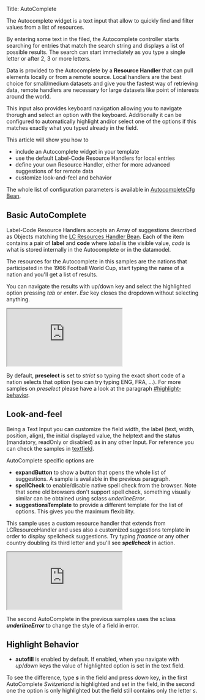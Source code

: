 Title: AutoComplete



The Autocomplete widget is a text input that allow to quickly find and filter values from a list of resources.

<script src='http://snippets.ariatemplates.com/snippets/github.com/ariatemplates/documentation-code/%VERSION%/snippets/widgets/autocomplete/Snippet.tpl?tag=autocomplete&lang=at&outdent=true' defer></script>

By entering some text in the filed, the Autocomplete controller starts searching for entries that match the search string and displays a list of possible results. The search can start immediately as you type a single letter or after 2, 3  or more letters.

Data is provided to the Autocomplete by a **Resource Handler** that can pull elements locally or from a remote source.
Local handlers are the best choice for small/medium datasets and give you the fastest way of retrieving data, remote handlers are necessary for large datasets like point of interests around the world.

This input also provides keyboard navigation allowing you to navigate thorugh and select an option with the keyboard.
Additionally it can be configured to automatically highlight and/or select one of the options if this matches exactly what you typed already in the field.

This article will show you how to 
* include an Autocomplete widget in your template
* use the default Label-Code Resource Handlers for local entries
* define your own Resource Handler, either for more advanced suggestions of for remote data
* customize look-and-feel and behavior

The whole list of configuration parameters is available in [AutocompleteCfg Bean](http://ariatemplates.com/api/#aria.widgets.CfgBeans:AutoCompleteCfg).

## Basic AutoComplete

Label-Code Resource Handlers accepts an Array of suggestions described as Objects matching the [LC Resources Handler Bean](http://ariatemplates.com/api/#aria.resources.handlers.LCResourcesHandlerBean).
Each of the item contains a pair of **label** and **code** where _label_ is the visible value, _code_ is what is stored internally in the Autocomplete or in the datamodel.

The resources for the Autocomplete in this samples are the nations that participated in the 1966 Football World Cup, start typing the name of a nation and you'll get a list of results.

You can navigate the results with up/down key and select the highlighted option pressing _tab_ or _enter_. _Esc_ key closes the dropdown without selecting anything.

<iframe class='samples' src='http://snippets.ariatemplates.com/samples/github.com/ariatemplates/documentation-code/%VERSION%/samples/widgets/autocomplete/basic/?skip=1' ></iframe>

By default, **preselect** is set to _strict_ so typing the exact short code of a nation selects that option (you can try typing ENG, FRA, ...). For more samples on _preselect_ please have a look at the paragraph [#highlight-behavior](#highlight-behavior).

## Look-and-feel

Being a Text Input you can customize the field width, the label (text, width, position, align), the initial displayed value, the helptext and the status (mandatory, readOnly or disabled) as in any other Input. For reference you can check the samples in [textfield](textfield).

AutoComplete specific options are
* **expandButton** to show a button that opens the whole list of suggestions. A sample is available in the previous paragraph.
* **spellCheck** to enable/disable native spell check from the browser. Note that some old browsers don't support spell check, something visually similar can be obtained using sclass _underlineError_.
* **suggestionsTemplate** to provide a different template for the list of options. This gives you the maximum flexibility.

This sample uses a custom resource handler that extends from LCResourceHandler and uses also a customized suggestions template in order to display spellcheck suggestions.
Try typing _fraance_ or any other country doubling its third letter and you'll see _**spellcheck**_ in action.

<iframe class='samples' src='http://snippets.ariatemplates.com/samples/github.com/ariatemplates/documentation-code/%VERSION%/samples/widgets/autocomplete/spellcheck/?skip=1' ></iframe>

The second AutoComplete in the previous samples uses the sclass _**underlineError**_ to change the style of a field in error.

## Highlight Behavior

* **autofill** is enabled by default. If enabled, when you navigate with _up_/_down_ keys the value of highlighted option is set in the text field.

To see the difference, type _**s**_ in the field and press _down_ key, in the first AutoComplete _Switzerland_ is highlighted and set in the field, in the second one the option is only highlighted but the field still contains only the letter _s_.

<template templateclasspath="ariadoc.samples.widgets.autocomplete.HighlightAutofill" />


* **preselect** allows to modify the way options are highlighted when typing.
	* _strict_: the first option is highlighted only if the search string (what you type in the text field) matches exactly the label or the code.
	* _always_: the first option is always highlighted.
	* _none_: the first option is never highlighted.

You can type _ENG_ or _England_ in the three AutoComplete below and check how suggestions are highlighted. 
In _**strict**_ mode the suggestion is highlighted only when you type entirely _ENG_ or _England_, in _**always**_ mode as soon as you type the letter _e_ and in _**none**_ mode highlight is disabled completely.

<template templateclasspath="ariadoc.samples.widgets.autocomplete.HighlightPreselect" />

## Action

AutoComplete is a form widget, meaning that it is a good addition to your forms although it can be used also outside such element. For this reason it doesn't allow to react on user interaction (click, focus, ...) but only to data changes.

* **onchange**: called when the value in the field changes. Changes are not immediate as you type, but happens when you leave the field, after a blur or after selecting one of the options.

In this sample the _**onchange**_ callback shows a small notification above the AutoComplete. If you type something in the field and highlight its options the callback is not called, but if you select one option clicking on it, pressing _Enter_ or _Tab_, the notification appears. The callback is called also if you type an invalid text.

<iframe class='samples' src='http://snippets.ariatemplates.com/samples/github.com/ariatemplates/documentation-code/%VERSION%/samples/widgets/autocomplete/onchange/?skip=1' ></iframe>